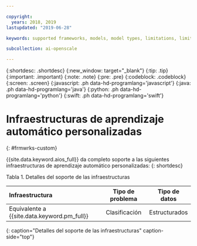 ```yaml
---

copyright:
  years: 2018, 2019
lastupdated: "2019-06-28"

keywords: supported frameworks, models, model types, limitations, limits, custom machine learning engine, custom

subcollection: ai-openscale

---
```


{:shortdesc: .shortdesc}
{:new_window: target="_blank"}
{:tip: .tip}
{:important: .important}
{:note: .note}
{:pre: .pre}
{:codeblock: .codeblock}
{:screen: .screen}
{:javascript: .ph data-hd-programlang='javascript'}
{:java: .ph data-hd-programlang='java'}
{:python: .ph data-hd-programlang='python'}
{:swift: .ph data-hd-programlang='swift'}

# Infraestructuras de aprendizaje automático personalizadas
{: #frmwrks-custom}

{{site.data.keyword.aios_full}} da completo soporte a las siguientes infraestructuras de aprendizaje automático personalizadas:
{: shortdesc}

Tabla 1. Detalles del soporte de las infraestructuras

| Infraestructura | Tipo de problema | Tipo de datos |
|:---|:---:|:---:|
| Equivalente a {{site.data.keyword.pm_full}} | Clasificación | Estructurados |
{: caption="Detalles del soporte de las infraestructuras" caption-side="top"}



